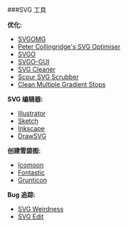 ###SVG 工具

**优化:**

* [SVGOMG](https://jakearchibald.github.io/svgomg/)
* [Peter Collingridge's SVG Optimiser](http://petercollingridge.appspot.com/svg-optimiser)
* [SVGO](https://github.com/svg/svgo)
* [SVGO-GUI](https://github.com/svg/svgo-gui)
* [SVG Cleaner](https://launchpad.net/svg-cleaner)
* [Scour SVG Scrubber](http://www.codedread.com/scour/)
* [Clean Multiple Gradient Stops](http://codepen.io/jakealbaugh/pen/OVrQXY)

**SVG 编辑器:**

* [Illustrator](http://www.adobe.com/products/illustrator.html)
* [Sketch](https://www.sketchapp.com/)
* [Inkscape](https://inkscape.org/en/)
* [DrawSVG](http://www.drawsvg.org/)

**创建雪碧图:**

* [Icomoon](https://icomoon.io/)
* [Fontastic](http://fontastic.me/)
* [Grunticon](http://www.grunticon.com/)

**Bug 追踪:**

* [SVG Weirdness](https://github.com/emilbjorklund/svg-weirdness)
* [SVG Edit](https://code.google.com/p/svg-edit/wiki/BrowserBugs)
